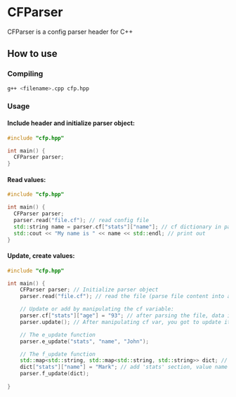 # CFParser
CFParser is a config parser header for C++

## How to use
### Compiling 
```bash
g++ <filename>.cpp cfp.hpp 
```
### Usage
#### Include header and initialize parser object:
```cpp
#include "cfp.hpp"

int main() {
  CFParser parser;
}
```
#### Read values:
```cpp
#include "cfp.hpp"

int main() {
  CFParser parser;
  parser.read("file.cf"); // read config file
  std::string name = parser.cf["stats"]["name"]; // cf dictionary in parser object holds parsed content from 'file.cf'
  std::cout << "My name is " << name << std::endl; // print out
}
```
#### Update, create values:
```cpp
#include "cfp.hpp"

int main() {
    CFParser parser; // Initialize parser object
    parser.read("file.cf"); // read the file (parse file content into a dictionary)

    // Update or add by manipulating the cf variable:
    parser.cf["stats"]["age"] = "93"; // after parsing the file, data is saved to the cf dictionary
    parser.update(); // After manipulating cf var, you got to update it

    // The e_update function
    parser.e_update("stats", "name", "John");

    // The f_update function
    std::map<std::string, std::map<std::string, std::string>> dict; // define a dictionary
    dict["stats"]["name"] = "Mark"; // add 'stats' section, value name and finally the value
    parser.f_update(dict);
    
}
```
